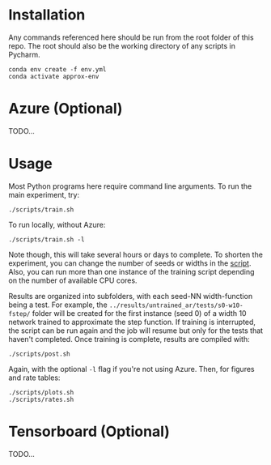 # Installation

Any commands referenced here should be run from the root folder of this repo. The root should also be the working directory of any scripts in Pycharm.
```
conda env create -f env.yml
conda activate approx-env
```
# Azure (Optional)

TODO...

# Usage

Most Python programs here require command line arguments. To run the main experiment, try:
```
./scripts/train.sh
```
To run locally, without Azure:
```
./scripts/train.sh -l
```
Note though, this will take several hours or days to complete. To shorten the experiment, you can change the number of seeds or widths in the [script](../approx/experiments/func_approx_untrained_ar.py). Also, you can run more than one instance of the training script depending on the number of available CPU cores.

Results are organized into subfolders, with each seed-NN width-function being a test. For example, the `../results/untrained_ar/tests/s0-w10-fstep/` folder will be created for the first instance (seed 0) of a width 10 network trained to approximate the step function. If training is interrupted, the script can be run again and the job will resume but only for the tests that haven't completed. Once training is complete, results are compiled with:
```
./scripts/post.sh
```
Again, with the optional `-l` flag if you're not using Azure. Then, for figures and rate tables:
```
./scripts/plots.sh
./scripts/rates.sh
```

# Tensorboard (Optional)

TODO...
